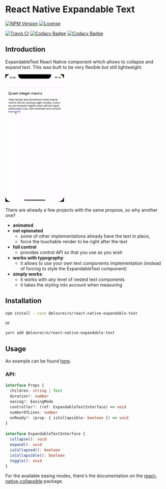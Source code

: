 # React Native Expandable Text

[![NPM Version](http://img.shields.io/npm/v/@mloureiro/react-native-expandable-text.svg?style=flat-square)](https://npmjs.com/package/react-native-expandable-text)
[![License](http://img.shields.io/npm/l/@mloureiro/react-native-expandable-text.svg?style=flat-square)](https://tldrlegal.com/license/-isc-license)

[![Travis CI](https://travis-ci.com/mloureiro/react-native-expandable-text.svg?branch=master)](https://travis-ci.com/mloureiro/react-native-expandable-text)
[![Codacy Badge](https://api.codacy.com/project/badge/Coverage/fc321bbba83d4ddab1031a825e09dbe4)](https://www.codacy.com/app/mloureiro.dev/react-native-expandable-text?utm_source=github.com&utm_medium=referral&utm_content=mloureiro/react-native-expandable-text&utm_campaign=Badge_Coverage)
[![Codacy Badge](https://api.codacy.com/project/badge/Grade/fc321bbba83d4ddab1031a825e09dbe4)](https://www.codacy.com/app/mloureiro.dev/react-native-expandable-text?utm_source=github.com&utm_medium=referral&utm_content=mloureiro/react-native-expandable-text&utm_campaign=Badge_Grade)

## Introduction

ExpandableText React Native component which allows to collapse and expand text. This was built to be very flexible but still lightweight.

<img src="https://raw.githubusercontent.com/mloureiro/react-native-expandable-text/master/assets/readme-example.gif" alt="component at work example" height=400 />

There are already a few projects with the same propose, so why another one?

-   **animated**
-   **not opionated**
    -   some of other implementations already have the text in place, 
    -   force the touchable render to be right after the text
-   **full control**
    -   provides control API so that you use as you wish
-   **works with typography**: 
    -   it allows to use your own text components implementation (instead of forcing to style the ExpandableText component)
-   **simply works**: 
    -   it works with any level of nested text components
    -   it takes the styling into account when measuring

## Installation

```bash
npm install --save @mloureiro/react-native-expandable-text
```

or 

```bash
yarn add @mloureiro/react-native-expandable-text
```

## Usage

An example can be found [here](./example).

### API:

```typescript
interface Props {
  children: string | Text
  duration?: number
  easing?: EasingMode
  controller?: (ref: ExpandableTextInterface) => void
  numberOfLines: number
  onReady?: (prop: { isCollapsible: boolean }) => void
}

interface ExpandableTextInterface {
  collapse(): void
  expand(): void
  isCollapsed(): boolean
  isCollapsible(): boolean
  toggle(): void
}
```

For the available easing modes, there's the documentation on the [react-native-collapsible](https://github.com/oblador/react-native-collapsible#properties) package.
